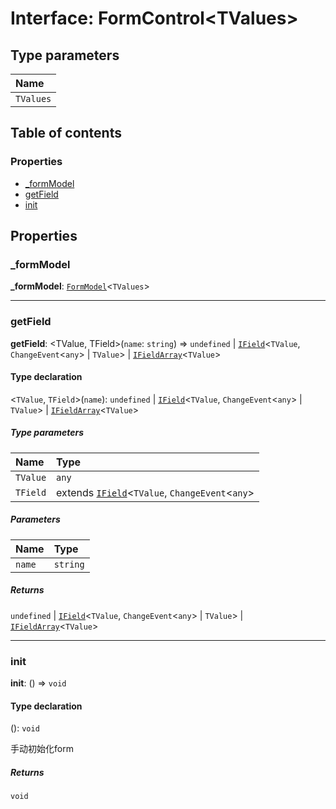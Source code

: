 # Interface: FormControl\<TValues>

## Type parameters

| Name |
| :------ |
| `TValues` |

## Table of contents

### Properties

* [\_formModel](/en/auto-docs/form/interfaces/FormControl.md#_formmodel)
* [getField](/en/auto-docs/form/interfaces/FormControl.md#getfield)
* [init](/en/auto-docs/form/interfaces/FormControl.md#init)

## Properties

### \_formModel

**\_formModel**: [`FormModel`](/en/auto-docs/form/classes/FormModel.md)<`TValues`>

***

### getField

**getField**: \<TValue, TField>(`name`: `string`) => `undefined` | [`IField`](/en/auto-docs/form/interfaces/IField.md)<`TValue`, `ChangeEvent`<`any`> | `TValue`> | [`IFieldArray`](/en/auto-docs/form/interfaces/IFieldArray.md)<`TValue`>

#### Type declaration

<`TValue`, `TField`>(`name`): `undefined` | [`IField`](/en/auto-docs/form/interfaces/IField.md)<`TValue`, `ChangeEvent`<`any`> | `TValue`> | [`IFieldArray`](/en/auto-docs/form/interfaces/IFieldArray.md)<`TValue`>

##### Type parameters

| Name | Type |
| :------ | :------ |
| `TValue` | `any` |
| `TField` | extends [`IField`](/en/auto-docs/form/interfaces/IField.md)<`TValue`, `ChangeEvent`<`any`> | `TValue`> | [`IFieldArray`](/en/auto-docs/form/interfaces/IFieldArray.md)<`TValue`> = [`IField`](/en/auto-docs/form/interfaces/IField.md)<`TValue`, `ChangeEvent`<`any`> | `TValue`> |

##### Parameters

| Name | Type |
| :------ | :------ |
| `name` | `string` |

##### Returns

`undefined` | [`IField`](/en/auto-docs/form/interfaces/IField.md)<`TValue`, `ChangeEvent`<`any`> | `TValue`> | [`IFieldArray`](/en/auto-docs/form/interfaces/IFieldArray.md)<`TValue`>

***

### init

**init**: () => `void`

#### Type declaration

(): `void`

手动初始化form

##### Returns

`void`
